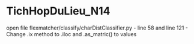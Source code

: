 # TichHopDuLieu_N14

open file flexmatcher/classify/charDistClassifier.py - 
line 58 and line 121 - 
Change .ix method to .iloc and .as_matric() to values 
